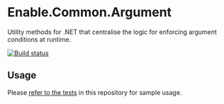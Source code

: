 # Enable.Common.Argument

Utility methods for .NET that centralise the logic for enforcing argument conditions at runtime.

[![Build status](https://ci.appveyor.com/api/projects/status/a2c2ns8lbueircfm?svg=true)](https://ci.appveyor.com/project/EnableSoftware/enable-common-argument)

## Usage

Please [refer to the tests](https://github.com/EnableSoftware/Enable.Common.Argument/tree/main/test/Argument.Test) in this repository for sample usage.
